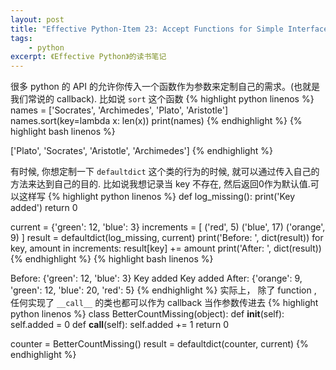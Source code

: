 ```yaml
---
layout: post
title: "Effective Python-Item 23: Accept Functions for Simple Interfaces Instead of Class"
tags:
    - python
excerpt: 《Effective Python》的读书笔记
---
```


很多 python 的 API 的允许你传入一个函数作为参数来定制自己的需求。(也就是我们常说的 callback). 比如说 `sort` 这个函数
{% highlight python linenos %}
names = ['Socrates', 'Archimedes', 'Plato', 'Aristotle']
names.sort(key=lambda x: len(x))
print(names)
{% endhighlight %}
{% highlight bash linenos %}
>>>
['Plato', 'Socrates', 'Aristotle', 'Archimedes']
{% endhighlight %}

有时候, 你想定制一下 `defaultdict` 这个类的行为的时候, 就可以通过传入自己的方法来达到自己的目的. 比如说我想记录当 key 不存在, 然后返回0作为默认值.可以这样写
{% highlight python linenos %}
def log_missing():
    print('Key added')
    return 0

current = {'green': 12, 'blue': 3}
increments = [
    ('red', 5)
    ('blue', 17)
    ('orange', 9)
]
result = defaultdict(log_missing, current)
print('Before: ', dict(result))
for key, amount in increments:
    result[key] += amount
print('After: ', dict(result))
{% endhighlight %}
{% highlight bash linenos %}
>>>
Before: {'green': 12, 'blue': 3}
Key added
Key added
After: {'orange': 9, 'green': 12, 'blue': 20, 'red': 5}
{% endhighlight %}
实际上， 除了 function , 任何实现了 `__call__` 的类也都可以作为 callback 当作参数传进去
{% highlight python linenos %}
class BetterCountMissing(object):
    def __init__(self):
        self.added = 0
    def __call__(self):
        self.added += 1
        return 0

counter = BetterCountMissing()
result = defaultdict(counter, current)
{% endhighlight %}
